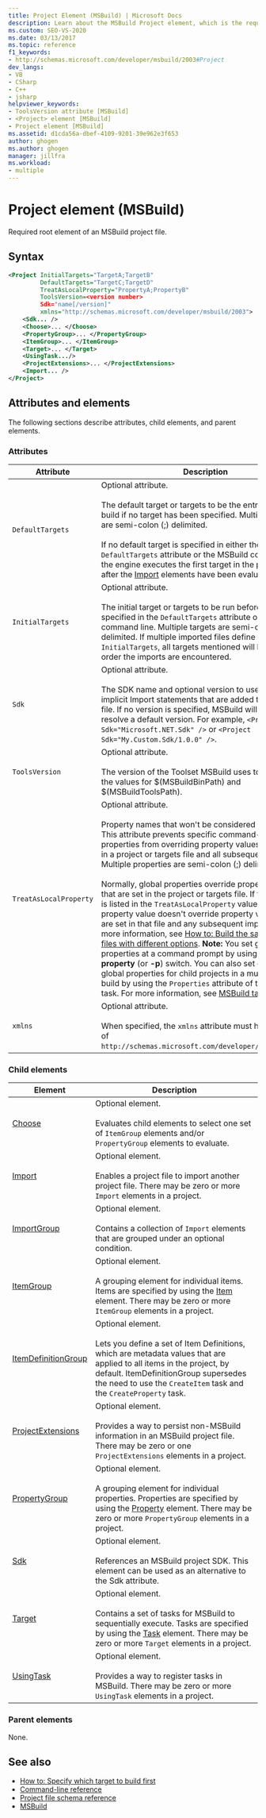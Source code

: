 ```yaml
---
title: Project Element (MSBuild) | Microsoft Docs
description: Learn about the MSBuild Project element, which is the required root element of an MSBuild project file.
ms.custom: SEO-VS-2020
ms.date: 03/13/2017
ms.topic: reference
f1_keywords:
- http://schemas.microsoft.com/developer/msbuild/2003#Project
dev_langs:
- VB
- CSharp
- C++
- jsharp
helpviewer_keywords:
- ToolsVersion attribute [MSBuild]
- <Project> element [MSBuild]
- Project element [MSBuild]
ms.assetid: d1cda56a-dbef-4109-9201-39e962e3f653
author: ghogen
ms.author: ghogen
manager: jillfra
ms.workload:
- multiple
---
```

# Project element (MSBuild)

Required root element of an MSBuild project file.

## Syntax

```xml
<Project InitialTargets="TargetA;TargetB"
         DefaultTargets="TargetC;TargetD"
         TreatAsLocalProperty="PropertyA;PropertyB"
         ToolsVersion=<version number>
         Sdk="name[/version]"
         xmlns="http://schemas.microsoft.com/developer/msbuild/2003">
    <Sdk... />
    <Choose>... </Choose>
    <PropertyGroup>... </PropertyGroup>
    <ItemGroup>... </ItemGroup>
    <Target>... </Target>
    <UsingTask.../>
    <ProjectExtensions>... </ProjectExtensions>
    <Import... />
</Project>
```

## Attributes and elements

 The following sections describe attributes, child elements, and parent elements.

### Attributes

| Attribute | Description |
|------------------------| - |
| `DefaultTargets` | Optional attribute.<br /><br /> The default target or targets to be the entry point of the build if no target has been specified. Multiple targets are semi-colon (;) delimited.<br /><br /> If no default target is specified in either the `DefaultTargets` attribute or the MSBuild command line, the engine executes the first target in the project file after the [Import](../msbuild/import-element-msbuild.md) elements have been evaluated. |
| `InitialTargets` | Optional attribute.<br /><br /> The initial target or targets to be run before the targets specified in the `DefaultTargets` attribute or on the command line. Multiple targets are semi-colon (`;`) delimited. If multiple imported files define `InitialTargets`, all targets mentioned will be run, in the order the imports are encountered. |
| `Sdk` | Optional attribute. <br /><br /> The SDK name and optional version to use to create implicit Import statements that are added to the .proj file. If no version is specified, MSBuild will attempt to resolve a default version.  For example, `<Project Sdk="Microsoft.NET.Sdk" />` or `<Project Sdk="My.Custom.Sdk/1.0.0" />`. |
| `ToolsVersion` | Optional attribute.<br /><br /> The version of the Toolset MSBuild uses to determine the values for $(MSBuildBinPath) and $(MSBuildToolsPath). |
| `TreatAsLocalProperty` | Optional attribute.<br /><br /> Property names that won't be considered to be global. This attribute prevents specific command-line properties from overriding property values that are set in a project or targets file and all subsequent imports. Multiple properties are semi-colon (;) delimited.<br /><br /> Normally, global properties override property values that are set in the project or targets file. If the property is listed in the `TreatAsLocalProperty` value, the global property value doesn't override property values that are set in that file and any subsequent imports. For more information, see [How to: Build the same source files with different options](../msbuild/how-to-build-the-same-source-files-with-different-options.md). **Note:**  You set global properties  at a command prompt by using the **-property** (or **-p**) switch. You can also set or modify global properties for child projects in a multi-project build by using the `Properties` attribute of the MSBuild task. For more information, see [MSBuild task](../msbuild/msbuild-task.md). |
| `xmlns` | Optional attribute.<br /><br /> When specified, the `xmlns` attribute must have the value of `http://schemas.microsoft.com/developer/msbuild/2003`. |

### Child elements

| Element | Description |
| - | - |
| [Choose](../msbuild/choose-element-msbuild.md) | Optional element.<br /><br /> Evaluates child elements to select one set of `ItemGroup` elements and/or `PropertyGroup` elements to evaluate. |
| [Import](../msbuild/import-element-msbuild.md) | Optional element.<br /><br /> Enables a project file to import another project file. There may be zero or more `Import` elements in a project. |
| [ImportGroup](../msbuild/importgroup-element.md) | Optional element.<br /><br /> Contains a collection of `Import` elements that are grouped under an optional condition. |
| [ItemGroup](../msbuild/itemgroup-element-msbuild.md) | Optional element.<br /><br /> A grouping element for individual items. Items are specified by using the [Item](../msbuild/item-element-msbuild.md) element. There may be zero or more `ItemGroup` elements in a project. |
| [ItemDefinitionGroup](../msbuild/itemdefinitiongroup-element-msbuild.md) | Optional element.<br /><br /> Lets you define a set of Item Definitions, which are metadata values that are applied to all items in the project, by default. ItemDefinitionGroup supersedes the need to use the `CreateItem` task and the `CreateProperty` task. |
| [ProjectExtensions](../msbuild/projectextensions-element-msbuild.md) | Optional element.<br /><br /> Provides a way to persist non-MSBuild information in an MSBuild project file. There may be zero or one `ProjectExtensions` elements in a project. |
| [PropertyGroup](../msbuild/propertygroup-element-msbuild.md) | Optional element.<br /><br /> A grouping element for individual properties. Properties are specified by using the [Property](../msbuild/property-element-msbuild.md) element. There may be zero or more `PropertyGroup` elements in a project. |
| [Sdk](../msbuild/sdk-element-msbuild.md) | Optional element.<br /><br /> References an MSBuild project SDK.  This element can be used as an alternative to the Sdk attribute. |
| [Target](../msbuild/target-element-msbuild.md) | Optional element.<br /><br /> Contains a set of tasks for MSBuild to sequentially execute. Tasks are specified by using the [Task](../msbuild/task-element-msbuild.md) element. There may be zero or more `Target` elements in a project. |
| [UsingTask](../msbuild/usingtask-element-msbuild.md) | Optional element.<br /><br /> Provides a way to register tasks in MSBuild. There may be zero or more `UsingTask` elements in a project. |

### Parent elements

 None.

## See also

- [How to: Specify which target to build first](../msbuild/how-to-specify-which-target-to-build-first.md)
- [Command-line reference](../msbuild/msbuild-command-line-reference.md)
- [Project file schema reference](../msbuild/msbuild-project-file-schema-reference.md)
- [MSBuild](../msbuild/msbuild.md)
